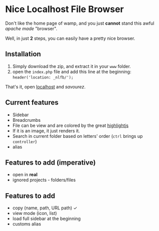 # Nice Localhost File Browser

Don't like the home page of wamp, and you just **cannot** stand this awful *apache made* "browser".

Well, in just **2** steps, you can easily have a pretty nice browser.

## Installation

1. Simply download the zip, and extract it in your `www` folder.
2. open the `index.php` file and add this line at the beginning: `header('location: _nlfb/');`

That's it, open [localhost](http://localhost) and *savourez*.

## Current features

- Sidebar
- Breadcrumbs
- File can be view and are colored by the great [highlightjs](https://highlightjs.org/)
- If it is an image, it just renders it.
- Search in current folder based on letters' order (`ctrl` brings up `controller`)
- alias

## Features to add (imperative)

- open in **real**
- ignored projects - folders/files

## Features to add

- copy (name, path, URL path) &#10003;
- view mode (icon, list)
- load full sidebar at the beginning
- customs alias
